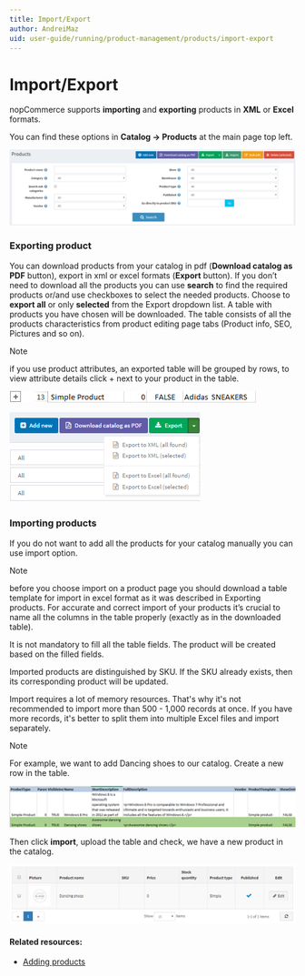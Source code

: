 ```yaml
---
title: Import/Export
author: AndreiMaz
uid: user-guide/running/product-management/products/import-export
---
```

# Import/Export

nopCommerce supports **importing** and **exporting** products in **XML** or **Excel** formats.

 You can find these options in **Catalog → Products** at the main page top left.

![](_static/import-export/products3.png)

### Exporting product

You can download products from your catalog in pdf (**Download catalog as PDF** button), export in xml or excel formats (**Export** button). If you don’t need to download all the products you can use **search** to find the required products or/and use checkboxes to select the needed products. Choose to **export all** or only **selected** from the Export dropdown list. A table with products you have chosen will be downloaded. The table consists of all the products characteristics from product editing page tabs (Product info, SEO, Pictures and so on).

> [!NOTE] 
> if you use product attributes, an exported table will be grouped by rows, to view attribute details click + next to your product in the table. 

![](_static/import-export/simple_product.png)

![](_static/import-export/exporting_product.png)

### Importing products

If you do not want to add all the products for your catalog manually you can use import option.

> [!NOTE] 
> before you choose import on a product page you should download a table template for import in excel format as it was described in Exporting products.  For accurate and correct import of your products it’s crucial to name all the columns in the table properly (exactly as in the downloaded table).

It is not mandatory to fill all the table fields. The product will be created based on the filled fields.

Imported products are distinguished by SKU. If the SKU already exists, then its corresponding product will be updated.

Import requires a lot of memory resources. That's why it's not recommended to import more than 500 - 1,000 records at once. If you have more records, it's better to split them into multiple Excel files and import separately.

> [!NOTE] 
> For example, we want to add Dancing shoes to our catalog. Create a new row in the table.

![](_static/import-export/product_table.png)

Then click **import**, upload the table and check, we have a new product in the catalog.

![](_static/import-export/product_catalog.png)

#### Related resources:

* [Adding products](xref:user-guide/running/product-management/products/adding-products/index)
